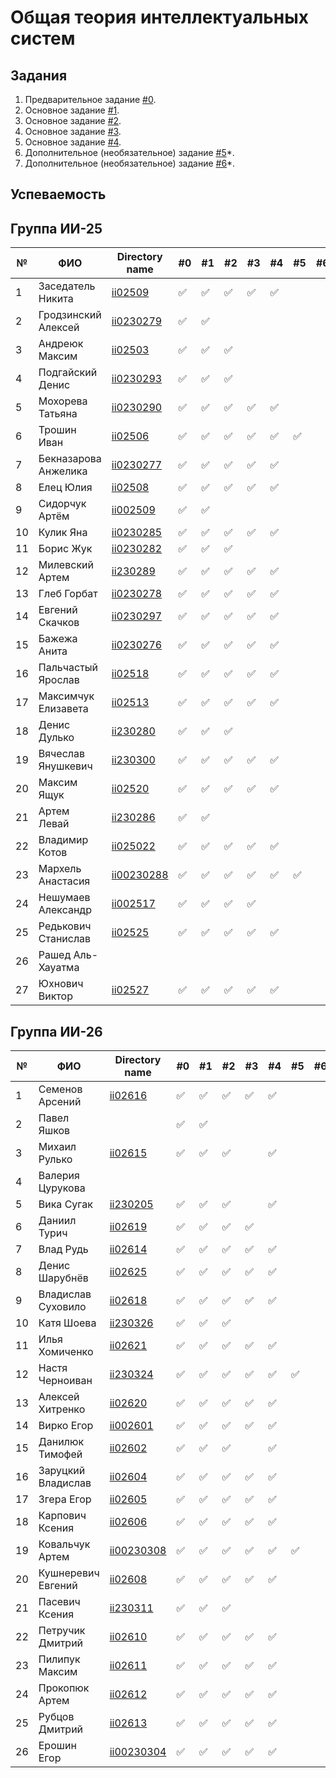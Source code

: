 # Общая теория интеллектуальных систем

## Задания

1. Предварительное задание [#0](./tasks/task_00/readme.md).
2. Основное задание [#1](./tasks/task_01/readme.md).
3. Основное задание [#2](./tasks/task_02/readme.md).
4. Основное задание [#3](./tasks/task_03/readme.md).
5. Основное задание [#4](./tasks/task_04/readme.md).
6. Дополнительное (необязательное) задание [#5](./tasks/task_05/readme.md)*.
7. Дополнительное (необязательное) задание [#6](./tasks/task_06/readme.md)*.

## Успеваемость

## Группа ИИ-25

| №  | ФИО                  | Directory name              | #0 | #1 | #2 | #3 | #4 | #5 | #6 | Рейтинг |
|----|----------------------|-----------------------------|----|----|----|----|----|----|----|---------|
| 1  | Заседатель Никита    |[ii02509](./trunk/ii02509/)|✅|✅|✅|✅|✅||||
| 2  | Гродзинский Алексей  |[ii0230279](./trunk/ii0230279/)|✅|✅||||||
| 3  | Андреюк Максим       |[ii02503](./truk/ii02503/)|✅|✅|✅||||||
| 4  | Подгайский Денис     |[ii0230293](./trunk/ii0230293)|✅|✅|✅||||||
| 5  | Мохорева Татьяна     |[ii0230290](trunk/ii0230290/)|✅|✅|✅|✅|✅||||
| 6  |Трошин Иван|[ii02506](trunk/ii02506)|✅|✅|✅|✅|✅|✅|||
| 7  | Бекназарова Анжелика |[ii0230277](./trunk/ii0230277/)|✅|✅|✅|✅|✅||||
| 8  |Елец Юлия |[ii02508](trunk/ii02508)|✅|✅|✅|✅|✅||||
| 9  | Сидорчук Артём       |[ii002509](trunk/ii002509)|✅|✅|||||||
| 10 | Кулик Яна            |[ii0230285](./trunk/ii0230285/)|✅|✅|✅|✅|✅||||
| 11 | Борис Жук            |[ii0230282](./trunk/ii0230282)|✅|✅|✅||||||
| 12 | Милевский Артем      |[ii230289](trunk/ii230289)|✅|✅|✅|✅|✅||||
| 13 | Глеб Горбат          |[ii0230278](./trunk/ii0230278/)|✅|✅|✅|✅|✅||||
| 14 | Евгений Скачков      | [ii0230297](./trunk/ii0230297/)   |:white_check_mark:|:white_check_mark:|:white_check_mark:|:white_check_mark:|:white_check_mark:|||||
| 15 | Бажежа Анита         |[ii0230276](./trunk/ii0230276/)|✅|✅|✅|✅|✅||||
| 16 | Пальчастый Ярослав   |[ii02518](./trunk/ii02518/)|:white_check_mark:|:white_check_mark:|✅|✅|✅|||||
| 17 | Максимчук Елизавета  |[ii02513](./trunk/ii02513/)|:white_check_mark:|:white_check_mark:|:white_check_mark:|:white_check_mark:|:white_check_mark:|||||
| 18 | Денис Дулько         |[ii230280](./trunk/ii230280/)|:white_check_mark:|:white_check_mark:|:white_check_mark:||||||
| 19 | Вячеслав Янушкевич   |[ii230300](./trunk/ii230300/)|:white_check_mark:|:white_check_mark:|:white_check_mark:|:white_check_mark:|:white_check_mark:|||||
| 20 | Максим Ящук          |[ii02520](./trunk/ii02520/)|✅|✅|✅|✅|✅||||
| 21 | Артем Левай          |[ii230286](./trunk/ii230286/)|:white_check_mark:|:white_check_mark:|||||||||
| 22 | Владимир Котов       |[ii025022](./trunk/ii0230284) |✅|✅|✅|✅|✅||||
| 23 | Мархель Анастасия    |[ii00230288](./trunk/ii00230288/)|:white_check_mark:|:white_check_mark:|:white_check_mark:|:white_check_mark:|:white_check_mark:|:white_check_mark:||||
| 24 | Нешумаев Александр   |[ii002517](./trunk/ii002517/)|✅|✅|✅|✅|||||
| 25 | Редькович Станислав  |[ii02525](./trunk/ii02525)|✅|✅|✅|✅|✅||||
| 26 | Рашед Аль-Хауатма    ||||||||||
| 27 | Юхнович Виктор       |[ii02527](./trunk/ii02527)|✅|✅|✅|✅|✅||||

## Группа ИИ-26

| №  | ФИО                         | Directory name               | #0 | #1 | #2 | #3 | #4 | #5 | #6 | Рейтинг |
|----|-----------------------------|------------------------------|----|----|----|----|----|----|----|---------|
|1|Семенов Арсений|[ii02616](./trunk/ii02616/)|:white_check_mark:|:white_check_mark:|:white_check_mark:|:white_check_mark:|:white_check_mark:||||||
|2|Павел Яшков||:white_check_mark:|:white_check_mark:|||||||
|3|Михаил Рулько|[ii02615](./trunk/ii02615/)|:white_check_mark:|:white_check_mark:|:white_check_mark:||:white_check_mark:||||
|4|Валерия Цурукова||||||||||
|5|Вика Сугак|[ii230205](./trunk/ii230205/)|:white_check_mark:|:white_check_mark:|:white_check_mark:||:white_check_mark:||||||
|6|Даниил Турич|[ii02619](./trunk/ii02619/)|:white_check_mark:|:white_check_mark:|:white_check_mark:|:white_check_mark:|||||||
|7|Влад Рудь|[ii02614](./trunk/ii02614/)|:white_check_mark:|:white_check_mark:|:white_check_mark:|:white_check_mark:|:white_check_mark:||||||
|8|Денис Шарубнёв|[ii02625](./trunk/ii02625/)|:white_check_mark:|:white_check_mark:|:white_check_mark:|:white_check_mark:|:white_check_mark:|||||
|9|Владислав Суховило |[ii02618](./trunk/ii02618/)|:white_check_mark:|:white_check_mark:|:white_check_mark:|:white_check_mark:|:white_check_mark:||||
|10|Катя Шоева|[ii230326](./trunk/ii230326/)|:white_check_mark:|:white_check_mark:|:white_check_mark:||||
|11|Илья Хомиченко|[ii02621](./trunk/ii02621/)|:white_check_mark:|:white_check_mark:|:white_check_mark:|:white_check_mark:|:white_check_mark:|||||
|12|Настя Черноиван|[ii230324](./trunk/ii230324/)|:white_check_mark:|:white_check_mark:|:white_check_mark:|:white_check_mark:|:white_check_mark:|:white_check_mark:|||
|13|Алексей Хитренко|[ii02620](./trunk/ii02620/)|:white_check_mark:|:white_check_mark:|:white_check_mark:|:white_check_mark:|:white_check_mark:||||
|14|Вирко Егор|[ii002601](./trunk/ii002601/)|:white_check_mark:|:white_check_mark:|:white_check_mark:|:white_check_mark:|:white_check_mark:||||
|15|Данилюк Тимофей|[ii02602](./trunk/ii02602/)|:white_check_mark:|:white_check_mark:|:white_check_mark:||:white_check_mark:|||||
|16|Заруцкий Владислав |[ii02604](./trunk/ii02604/)|:white_check_mark:|:white_check_mark:|:white_check_mark:|:white_check_mark:|:white_check_mark:|||||
|17|Згера Егор|[ii02605](./trunk/ii02605/)|:white_check_mark:|:white_check_mark:|:white_check_mark:|:white_check_mark:|:white_check_mark:||||
|18|Карпович Ксения|[ii02606](./trunk/ii02606/)|:white_check_mark:|:white_check_mark:|:white_check_mark:|:white_check_mark:|:white_check_mark:|||||
|19|Ковальчук Артем|[ii00230308](./trunk/ii00230308/)|:white_check_mark:|:white_check_mark:|:white_check_mark:|✅|:white_check_mark:|:white_check_mark:||||
|20|Кушнеревич Евгений|[ii02608](./trunk/ii02608/)|:white_check_mark:|:white_check_mark:|:white_check_mark:|:white_check_mark:|:white_check_mark:|||||
|21|Пасевич Ксения|[ii230311](./trunk/ii230311/)|:white_check_mark:|:white_check_mark:|:white_check_mark:||||||
|22|Петручик Дмитрий|[ii02610](./trunk/ii02610/)|:white_check_mark:|:white_check_mark:|:white_check_mark:|:white_check_mark:|:white_check_mark:||||
|23|Пилипук Максим|[ii02611](./trunk/ii02611/)|:white_check_mark:|:white_check_mark:|:white_check_mark:|:white_check_mark:|:white_check_mark:||||
|24|Прокопюк Артем|[ii02612](./trunk/ii02612/)|:white_check_mark:|:white_check_mark:|:white_check_mark:|:white_check_mark:|:white_check_mark:||||
|25|Рубцов Дмитрий|[ii02613](./trunk/ii02613/)|:white_check_mark:|:white_check_mark:|:white_check_mark:|:white_check_mark:|:white_check_mark:||||
|26|Ерошин Егор|[ii00230304](./trunk/ii00230304/)|:white_check_mark:|:white_check_mark:|:white_check_mark:|:white_check_mark:|:white_check_mark:|||||
